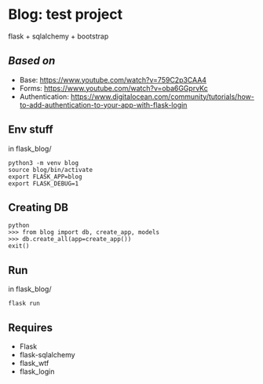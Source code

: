 # Blog: test project 
flask + sqlalchemy + bootstrap

## _Based on_
- Base: https://www.youtube.com/watch?v=759C2p3CAA4
- Forms: https://www.youtube.com/watch?v=oba6GGprvKc
- Authentication: https://www.digitalocean.com/community/tutorials/how-to-add-authentication-to-your-app-with-flask-login


## Env stuff
in flask_blog/
```console
python3 -m venv blog
source blog/bin/activate
export FLASK_APP=blog
export FLASK_DEBUG=1
```
## Creating DB
```console
python
>>> from blog import db, create_app, models
>>> db.create_all(app=create_app())
exit()

```

## Run
in flask_blog/
```console
flask run
```

## Requires
- Flask
- flask-sqlalchemy
- flask_wtf
- flask_login
